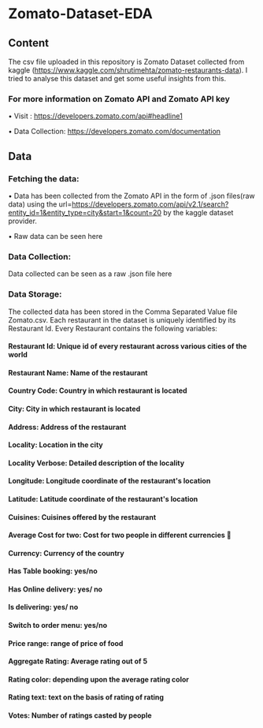 # Zomato-Dataset-EDA
## Content
The csv file uploaded in this repository is Zomato Dataset collected from kaggle (https://www.kaggle.com/shrutimehta/zomato-restaurants-data). I tried to analyse this dataset and get some useful insights from this.

### For more information on Zomato API and Zomato API key
• Visit : https://developers.zomato.com/api#headline1

• Data Collection: https://developers.zomato.com/documentation

## Data
### Fetching the data:
• Data has been collected from the Zomato API in the form of .json files(raw data) using the url=https://developers.zomato.com/api/v2.1/search?entity_id=1&entity_type=city&start=1&count=20 by the kaggle dataset provider.

• Raw data can be seen here

### Data Collection:
Data collected can be seen as a raw .json file here

### Data Storage:
The collected data has been stored in the Comma Separated Value file Zomato.csv. Each restaurant in the dataset is uniquely identified by its Restaurant Id. Every Restaurant contains the following variables:

#### Restaurant Id: Unique id of every restaurant across various cities of the world
#### Restaurant Name: Name of the restaurant
#### Country Code: Country in which restaurant is located
#### City: City in which restaurant is located
#### Address: Address of the restaurant
#### Locality: Location in the city
#### Locality Verbose: Detailed description of the locality
#### Longitude: Longitude coordinate of the restaurant's location
#### Latitude: Latitude coordinate of the restaurant's location
#### Cuisines: Cuisines offered by the restaurant
#### Average Cost for two: Cost for two people in different currencies 👫
#### Currency: Currency of the country
#### Has Table booking: yes/no
#### Has Online delivery: yes/ no
#### Is delivering: yes/ no
#### Switch to order menu: yes/no
#### Price range: range of price of food
#### Aggregate Rating: Average rating out of 5
#### Rating color: depending upon the average rating color
#### Rating text: text on the basis of rating of rating
#### Votes: Number of ratings casted by people
